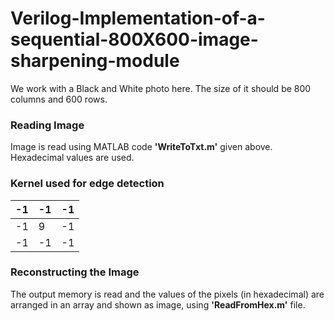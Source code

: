 # Verilog-Implementation-of-a-sequential-800X600-image-sharpening-module
We work with a Black and White photo here. The size of it should be 800 columns and 600 rows.

### Reading Image
Image is read using MATLAB code **'WriteToTxt.m'** given above. Hexadecimal values are used.

				
### Kernel used for edge detection
|-1|-1|-1|
|--|--|--|
|-1|9 |-1|
|-1|-1|-1|

### Reconstructing the Image
The output memory is read and the values of the pixels (in hexadecimal) are arranged in an array and shown as image, using **'ReadFromHex.m'** file.
